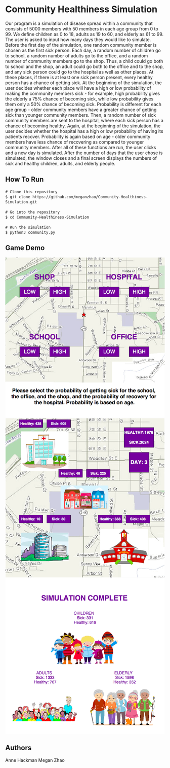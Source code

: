 # Community Healthiness Simulation
Our program is a simulation of disease spread within a community that consists of 5000 members with 50 members in each age group from 0 to 99.
We define children as 0 to 18, adults as 19 to 60, and elderly as 61 to 99. 
The user is asked to input how many days they would like to simulate. 
Before the first day of the simulation, one random community member is chosen as the first sick person. 
Each day, a random number of children go to school, a random number of adults go to the office, and a random number of community members go to the shop. 
Thus, a child could go both to school and the shop, an adult could go both to the office and to the shop, and any sick person could go to the hospital as well as other places. 
At these places, if there is at least one sick person present, every healthy person has a chance of getting sick. 
At the beginning of the simulation, the user decides whether each place will have a high or low probability of making the community members sick - for example, high probability gives the elderly a 75% chance of becoming sick, while low probability gives them only a 50% chance of becoming sick. 
Probability is different for each age group - older community members have a greater chance of getting sick than younger community members. Then, a random number of sick community members are sent to the hospital, where each sick person has a chance of becoming healthy. 
Again, at the beginning of the simulation, the user decides whether the hospital has a high or low probability of having its patients recover. Probability is again based on age - older community members have less chance of recovering as compared to younger community members. 
After all of these functions are run, the user clicks and a new day is simulated. 
After the number of days that the user chose is simulated, the window closes and a final screen displays the numbers of sick and healthy children, adults, and elderly people.

## How To Run
```
# Clone this repository
$ git clone https://github.com/meganzhao/Community-Healthiness-Simulation.git

# Go into the repository
$ cd Community-Healthiness-Simulation

# Run the simulation
$ python3 community.py
```

## Game Demo

![Alt text](img-demo/img1.png?raw=true "Title")
![Alt text](img-demo/img2.png?raw=true "Title")
![Alt text](img-demo/img3.png?raw=true "Title")

## Authors
Anne Hackman
Megan Zhao

